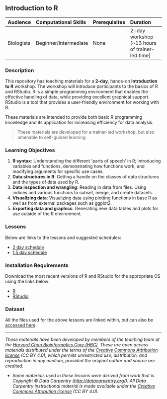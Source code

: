 ## Introduction to R

| Audience | Computational Skills | Prerequisites | Duration |
:----------|:----------|:----------|:----------|
| Biologists | Beginner/Intermediate | None | 2-day workshop (~13 hours of trainer-led time)|

### Description
This repository has teaching materials for a **2-day**, hands-on **Introduction to R** workshop. The workshop will introduce participants to the basics of R and RStudio. R is a simple programming environment that enables the effective handling of data, while providing excellent graphical support. RStudio is a tool that provides a user-friendly environment for working with R. 

These materials are intended to provide both basic R programming knowledge and its application for increasing efficiency for data analysis. 

> These materials are developed for a trainer-led workshop, but also amenable to self-guided learning.

### Learning Objectives

1. **R syntax**: Understanding the different 'parts of speech' in R; introducing variables and functions, demonstrating how functions work, and modifying arguments for specific use cases.
2. **Data structures in R**: Getting a handle on the classes of data structures and the types of data used by R.
3. **Data inspection and wrangling**: Reading in data from files. Using indices and various functions to subset, merge, and create datasets.
4. **Visualizing data**: Visualizing data using plotting functions in base R as well as from external packages such as ggplot2.
5. **Exporting data and graphics**: Generating new data tables and plots for use outside of the R environment.

### Lessons

Below are links to the lessons and suggested schedules:

* [2 day schedule](schedules/1.5-day.md)
* [1.5 day schedule](schedules/2_day.md)

### Installation Requirements

Download the most recent versions of R and RStudio for the appropriate OS using the links below:

 - [R](https://cran.r-project.org/) 
 - [RStudio](https://www.rstudio.com/products/rstudio/download/#download)

### Dataset

All the files used for the above lessons are linked within, but can also be [accessed here](https://github.com/hbctraining/Intro-to-R-with-DGE/tree/master/data).

---
*These materials have been developed by members of the teaching team at the [Harvard Chan Bioinformatics Core (HBC)](http://bioinformatics.sph.harvard.edu/). These are open access materials distributed under the terms of the [Creative Commons Attribution license](https://creativecommons.org/licenses/by/4.0/) (CC BY 4.0), which permits unrestricted use, distribution, and reproduction in any medium, provided the original author and source are credited.*

* *Some materials used in these lessons were derived from work that is Copyright © Data Carpentry (http://datacarpentry.org/). 
All Data Carpentry instructional material is made available under the [Creative Commons Attribution license](https://creativecommons.org/licenses/by/4.0/) (CC BY 4.0).*
